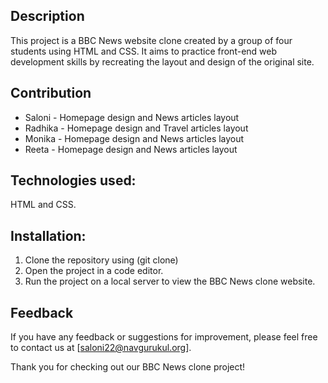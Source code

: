 ## Description
This project is a BBC News website clone created by a group of four students using HTML and CSS. It aims to practice front-end web development skills by recreating the layout and design of the original site.
## Contribution
* Saloni - Homepage design and News articles layout
* Radhika - Homepage design and Travel articles layout
* Monika - Homepage design and News articles layout
* Reeta - Homepage design and News articles layout
## Technologies used:
HTML and CSS.
## Installation: 
1. Clone the repository using (git clone) 
2. Open the project in a code editor. 
3. Run the project on a local server to view the BBC News clone website.
## Feedback
If you have any feedback or suggestions for improvement, please feel free to contact us at [saloni22@navgurukul.org].

Thank you for checking out our BBC News clone project!

